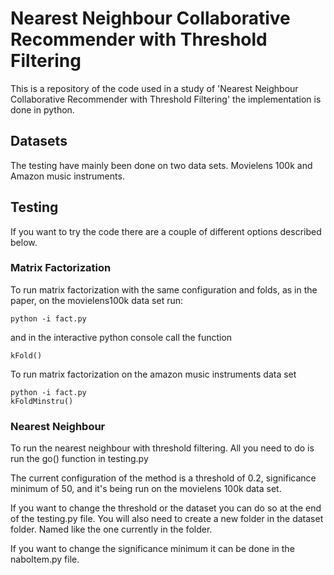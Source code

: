 # Nearest Neighbour Collaborative Recommender with Threshold Filtering
This is a repository of the code used in a study of 'Nearest Neighbour Collaborative Recommender with Threshold Filtering' the implementation is done in python.

## Datasets ##
The testing have mainly been done on two data sets. Movielens 100k and Amazon music instruments. 

## Testing ##
If you want to try the code there are a couple of different options described below. 

### Matrix Factorization ###
To run matrix factorization with the same configuration and folds, as in the paper, on the movielens100k data set run:

```
python -i fact.py
```

and in the interactive python console call the function 

```
kFold()
```

To run matrix factorization on the amazon music instruments data set

```
python -i fact.py
kFoldMinstru()
```


### Nearest Neighbour ###
To run the nearest neighbour with threshold filtering. All you need to do is run the go() function in testing.py 

The current configuration of the method is a threshold of 0.2, significance minimum of 50, and it's being run on the movielens 100k data set.

If you want to change the threshold or the dataset you can do so at the end of the testing.py file. You will also need to create a new folder in the dataset folder. Named like the one currently in the folder. 

If you want to change the significance minimum it can be done in the naboItem.py file.
